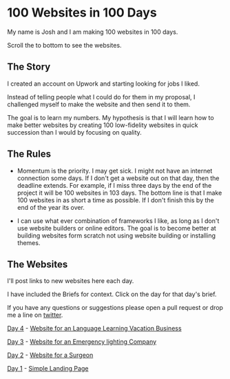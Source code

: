 # 100 Websites in 100 Days

My name is Josh and I am making 100 websites in 100 days.

Scroll the to bottom to see the websites.

## The Story

I created an account on Upwork and starting looking for jobs I liked.

Instead of telling people what I could do for them in my proposal, I challenged myself to make the website and then send it to them.

The goal is to learn my numbers. My hypothesis is that I will learn how to make better websites by creating 100 low-fidelity websites in quick succession than I would by focusing on quality.

## The Rules

+ Momentum is the priority. I may get sick. I might not have an internet connection some days. If I don't get a website out on that day, then the deadline extends. For example, if I miss three days by the end of the project it will be 100 websites in 103 days. The bottom line is that I make 100 websites in as short a time as possible. If I don't finish this by the end of the year its over.

+ I can use what ever combination of frameworks I like, as long as I don't use website builders or online editors. The goal is to become better at building websites form scratch not using website building or installing themes.

## The Websites

I'll post links to new websites here each day.

I have included the Briefs for context. Click on the day for that day's brief.

If you have any questions or suggestions please open a pull request or drop me a line on [twitter](https://twitter.com/joshpitzalis).

[Day 4](https://github.com/joshpitzalis/website03) - [Website for an Language Learning Vacation Business](http://joshpitzalis.github.io/website03/)

[Day 3](https://github.com/joshpitzalis/website02) - [Website for an Emergency lighting Company](http://joshpitzalis.github.io/website02/)


[Day 2](https://github.com/joshpitzalis/website01/tree/gh-pages) - [Website for a Surgeon](http://joshpitzalis.github.io/website01/)

[Day 1](https://github.com/joshpitzalis/websites/tree/gh-pages) - [Simple Landing Page](http://joshpitzalis.github.io/websites/)
